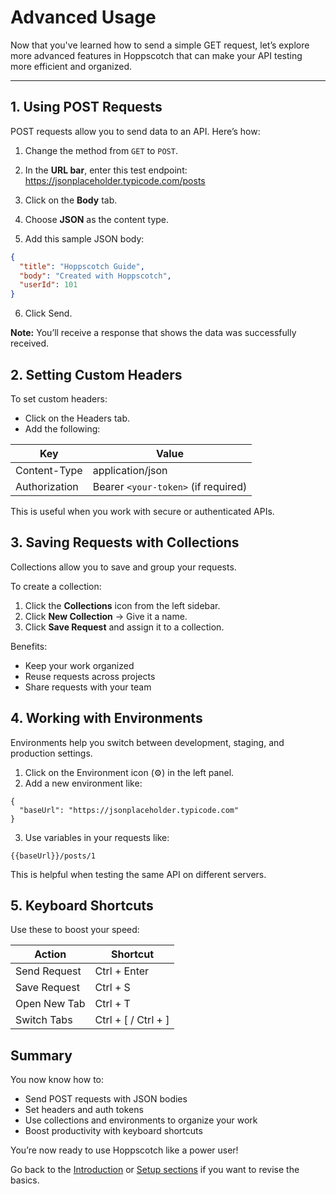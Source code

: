 # Advanced Usage

Now that you've learned how to send a simple GET request, let’s explore more advanced features in Hoppscotch that can make your API testing more efficient and organized.

---

## 1. Using POST Requests

POST requests allow you to send data to an API. Here’s how:

1. Change the method from `GET` to `POST`.
2. In the **URL bar**, enter this test endpoint:
    https://jsonplaceholder.typicode.com/posts


3. Click on the **Body** tab.
4. Choose **JSON** as the content type.
5. Add this sample JSON body:

```json
{
  "title": "Hoppscotch Guide",
  "body": "Created with Hoppscotch",
  "userId": 101
}
```
6. Click Send.

**Note:** You’ll receive a response that shows the data was successfully received.

## 2. Setting Custom Headers
To set custom headers:

- Click on the Headers tab.
- Add the following:

| Key           | Value                               |
| ------------- | ----------------------------------- |
| Content-Type  | application/json                    |
| Authorization | Bearer `<your-token>` (if required) |

This is useful when you work with secure or authenticated APIs.

## 3. Saving Requests with Collections
Collections allow you to save and group your requests.

To create a collection:

1. Click the **Collections** icon from the left sidebar.
2. Click **New Collection** → Give it a name.
3. Click **Save Request** and assign it to a collection.

Benefits:

- Keep your work organized
- Reuse requests across projects
- Share requests with your team

## 4. Working with Environments
Environments help you switch between development, staging, and production settings.

1. Click on the Environment icon (⚙️) in the left panel.
2. Add a new environment like:
```
{
  "baseUrl": "https://jsonplaceholder.typicode.com"
}
```
3. Use variables in your requests like:
```
{{baseUrl}}/posts/1
```
This is helpful when testing the same API on different servers.

## 5. Keyboard Shortcuts
Use these to boost your speed:

| Action       | Shortcut             |
| ------------ | -------------------- |
| Send Request | Ctrl + Enter         |
| Save Request | Ctrl + S             |
| Open New Tab | Ctrl + T             |
| Switch Tabs  | Ctrl + \[ / Ctrl + ] |

## Summary
You now know how to:

- Send POST requests with JSON bodies
- Set headers and auth tokens
- Use collections and environments to organize your work
- Boost productivity with keyboard shortcuts

You’re now ready to use Hoppscotch like a power user! 

Go back to the [Introduction](introduction.md) or [Setup sections](setup.md) if you want to revise the basics.

